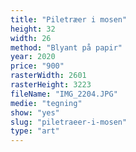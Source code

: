 ```yaml
---
title: "Piletræer i mosen"
height: 32
width: 26
method: "Blyant på papir"
year: 2020
price: "900"
rasterWidth: 2601
rasterHeight: 3223
fileName: "IMG_2204.JPG"
medie: "tegning"
show: "yes"
slug: "piletraeer-i-mosen"
type: "art"
---
```

